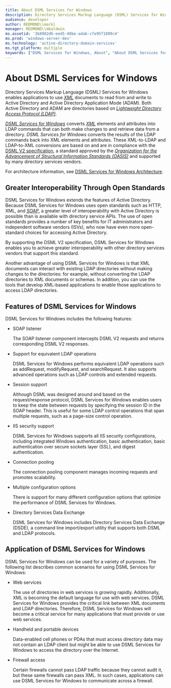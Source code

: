 ```yaml
---
title: About DSML Services for Windows
description: Directory Services Markup Language (DSML) Services for Windows enables applications to use XML documents to read from and write to Active Directory and Active Directory Application Mode (ADAM).
audience: developer
author: REDMOND\\markl
manager: REDMOND\\mbaldwin
ms.assetid: '3b8982d6-eed5-48be-adab-cfe95f1809c4'
ms.prod: 'windows-server-dev'
ms.technology: 'active-directory-domain-services'
ms.tgt_platform: multiple
keywords: ["DSML Services for Windows, About", "About DSML Services for Windows", "DSML Services for Windows DSML", "DSML Services for Windows, described"]
---
```


# About DSML Services for Windows

Directory Services Markup Language (DSML) Services for Windows enables applications to use [*XML*](glossary.md#xml) documents to read from and write to Active Directory and Active Directory Application Mode (ADAM). Both Active Directory and ADAM are directories based on [*Lightweight Directory Access Protocol (LDAP)*](glossary.md#lightweight-directory-access-protocol).

[*DSML Services for Windows*](glossary.md#dsml-services-for-windows) converts [*XML*](glossary.md#xml) elements and attributes into LDAP commands that can both make changes to and retrieve data from a directory. *DSML Services for Windows* converts the results of the LDAP commands back into XML elements and attributes. These XML-to-LDAP and LDAP-to-XML conversions are based on and are in compliance with the [DSML V2 specification](http://go.microsoft.com/fwlink/p/?linkid=84151), a standard approved by the [*Organization for the Advancement of Structural Information Standards (OASIS)*](glossary.md#organization-for-the-advancement-of-structured-information-standards) and supported by many directory services vendors.

For architecture information, see [DSML Services for Windows Architecture](dsml-services-for-windows-architecture.md).

## Greater Interoperability Through Open Standards

DSML Services for Windows extends the features of Active Directory. Because DSML Services for Windows uses open standards such as HTTP, XML, and [*SOAP*](glossary.md#simple-object-access-protocol), a greater level of interoperability with Active Directory is possible than is available with directory service APIs. The use of open standards provides a number of key benefits for IT administrators and independent software vendors (ISVs), who now have even more open-standard choices for accessing Active Directory.

By supporting the DSML V2 specification, DSML Services for Windows enables you to achieve greater interoperability with other directory services vendors that support this standard.

Another advantage of using DSML Services for Windows is that XML documents can interact with existing LDAP directories without making changes to the directories: for example, without converting the LDAP directories to XML documents or schemas. In addition, you can use the tools that develop XML-based applications to enable those applications to access LDAP directories.

## Features of DSML Services for Windows

DSML Services for Windows includes the following features:

-   SOAP listener

    The SOAP listener component intercepts DSML V2 requests and returns corresponding DSML V2 responses.

-   Support for equivalent LDAP operations

    DSML Services for Windows performs equivalent LDAP operations such as addRequest, modifyRequest, and searchRequest. It also supports advanced operations such as LDAP controls and extended requests.

-   Session support

    Although DSML was designed around and based on the request/response protocol, DSML Services for Windows enables users to keep the state between requests by specifying the session ID in the SOAP header. This is useful for some LDAP control operations that span multiple requests, such as a page-size control operation.

-   IIS security support

    DSML Services for Windows supports all IIS security configurations, including integrated Windows authentication, basic authentication, basic authentication over secure sockets layer (SSL), and digest authentication.

-   Connection pooling

    The connection pooling component manages incoming requests and promotes scalability.

-   Multiple configuration options

    There is support for many different configuration options that optimize the performance of DSML Services for Windows.

-   Directory Services Data Exchange

    DSML Services for Windows includes Directory Services Data Exchange (DSDE), a command line import/export utility that supports both DSML and LDAP protocols.

## Application of DSML Services for Windows

DSML Services for Windows can be used for a variety of purposes. The following list describes common scenarios for using DSML Services for Windows:

-   Web services

    The use of directories in web services is growing rapidly. Additionally, XML is becoming the default language for use with web services. DSML Services for Windows provides the critical link between XML documents and LDAP directories. Therefore, DSML Services for Windows will become a critical service for many applications that must provide or use web services.

-   Handheld and portable devices

    Data-enabled cell phones or PDAs that must access directory data may not contain an LDAP client but might be able to use DSML Services for Windows to access the directory over the Internet.

-   Firewall access

    Certain firewalls cannot pass LDAP traffic because they cannot audit it, but these same firewalls can pass XML. In such cases, applications can use DSML Services for Windows to communicate across a firewall.

 

 




